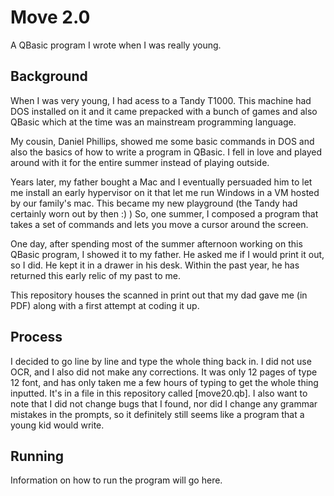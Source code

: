 # Move 2.0
A QBasic program I wrote when I was really young.

## Background

When I was very young, I had acess to a Tandy T1000.  This machine had DOS
installed on it and it came prepacked with a bunch of games and also QBasic
which at the time was an mainstream programming language.

My cousin, Daniel Phillips, showed me some basic commands in DOS and also
the basics of how to write a program in QBasic.  I fell in love and played
around with it for the entire summer instead of playing outside.

Years later, my father bought a Mac and I eventually persuaded him to let
me install an early hypervisor on it that let me run Windows in a VM hosted
by our family's mac.  This became my new playground (the Tandy had certainly
worn out by then :) ) So, one summer, I composed a program that takes a set
of commands and lets you move a cursor around the screen.

One day, after spending most of the summer afternoon working on this QBasic
program, I showed it to my father.  He asked me if I would print it out, so
I did.  He kept it in a drawer in his desk.  Within the past year, he has
returned this early relic of my past to me.

This repository houses the scanned in print out that my dad gave me (in PDF)
along with a first attempt at coding it up.

## Process

I decided to go line by line and type the whole thing back in.  I did not use
OCR, and I also did not make any corrections. It was only 12 pages of type
12 font, and has only taken me a few hours of typing to get the whole thing
inputted. It's in a file in this repository called [move20.qb].  I also want
to note that I did not change bugs that I found, nor did I change any grammar
mistakes in the prompts, so it definitely still seems like a program that
a young kid would write.

## Running

Information on how to run the program will go here.

